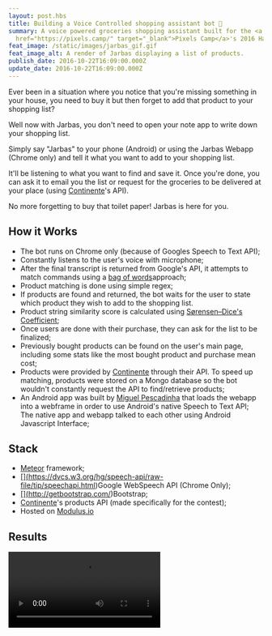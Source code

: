```yaml
---
layout: post.hbs
title: Building a Voice Controlled shopping assistant bot 🛒
summary: A voice powered groceries shopping assistant built for the <a
  href="https://pixels.camp/" target="_blank">Pixels Camp</a>'s 2016 Hackathon.
feat_image: /static/images/jarbas_gif.gif
feat_image_alt: A render of Jarbas displaying a list of products.
publish_date: 2016-10-22T16:09:00.000Z
update_date: 2016-10-22T16:09:00.000Z
---
```

Ever been in a situation where you notice that you're missing something in your house, you need to buy it but then forget to add that product to your shopping list?

Well now with Jarbas, you don't need to open your note app to write down your shopping list.

Simply say "Jarbas" to your phone (Android) or using the Jarbas Webapp (Chrome only) and tell it what you want to add to your shopping list.

It'll be listening to what you want to find and save it. Once you're done, you can ask it to email you the list or request for the groceries to be delivered at your place (using <a href="https://www.continente.pt/" target="_blank">Continente</a>'s API). 

No more forgetting to buy that toilet paper! Jarbas is here for you.

## How it Works

* The bot runs on Chrome only (because of Googles Speech to Text API);
* Constantly listens to the user's voice with microphone;
* After the final transcript is returned from Google's API, it attempts to match commands using a [](https://en.wikipedia.org/wiki/Bag-of-words_model)<a href="https://en.wikipedia.org/wiki/Bag-of-words_model" target="_blank">bag of words</a>approach;
* Product matching is done using simple regex;
* If products are found and returned, the bot waits for the user to state which product they wish to add to the shopping list.
* Product string similarity score is calculated using <a href="https://en.wikipedia.org/wiki/S%C3%B8rensen%E2%80%93Dice_coefficient" target="_blank">Sørensen–Dice's Coefficient</a>;
* Once users are done with their purchase, they can ask for the list to be finalized;
* Previously bought products can be found on the user's main page, including some stats like the most bought product and purchase mean cost;
* Products were provided by [](http://continente.pt/)<a href="https://www.continente.pt/" target="_blank">Continente</a> through their API. To speed up matching, products were stored on a Mongo database so the bot wouldn't constantly request the API to find/retrieve products;
* An Android app was built by <a href="https://www.linkedin.com/in/miguelpescadinha/" target="_blank">Miguel Pescadinha</a> that loads the webapp into a webframe in order to use Android's native Speech to Text API; The native app and webapp talked to each other using Android Javascript Interface;

## Stack

* [](https://www.meteor.com/)<a href="https://www.meteor.com/" target="_blank">Meteor</a> framework;
* <a href="https://dvcs.w3.org/hg/speech-api/raw-file/tip/speechapi.html" target="_blank">\[](https://dvcs.w3.org/hg/speech-api/raw-file/tip/speechapi.html)Google WebSpeech API</a> (Chrome Only);
* <a href="http://getbootstrap.com/" target="_blank">\[](http://getbootstrap.com/)Bootstrap</a>;
* <a href="https://www.continente.pt/" target="_blank">Continente</a>'s products API (made specifically for the contest);
* Hosted on <a href="https://blog.meteor.com/modulus-xervo-io-shutdown-dc968bfb725b" target="_blank">Modulus.io</a>

## Results

<video src="src/static/images/jarbas_pixels_camp_2016.mp4" controls></video>
